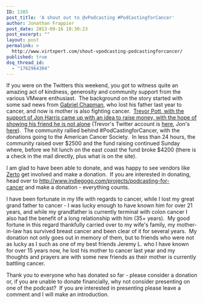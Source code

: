 ```yaml
---
ID: 1385
post_title: 'A shout out to @vPodcasting #PodCastingforCancer'
author: Jonathan Frappier
post_date: 2013-09-16 10:30:23
post_excerpt: ""
layout: post
permalink: >
  http://www.virtxpert.com/shout-vpodcasting-podcastingforcancer/
published: true
dsq_thread_id:
  - "1762964304"
---
```

If you were on the Twitters this weekend, you got to witness quite an amazing act of kindness, generosity and community support from the various VMware enthusiast.  The background on the story started with some sad news from <a href="https://twitter.com/Bacon_Is_King" target="_blank">Gabriel Chapman</a>, who lost his father last year to cancer, and now is mother is also fighting cancer.  <a href="http://www.trevorpott.com/?p=504" target="_blank">Trevor Pott, with the support of Jon Harris came up with an idea to raise money, with the hope of showing his friend he is not alone</a> (Trevor's Twitter account is <a href="https://twitter.com/cakeis_not_alie" target="_blank">here</a>, Jon's <a href="https://twitter.com/ThevCACGuy" target="_blank">here</a>).  The community rallied behind #PodCastingforCancer, with the donations going to the American Cancer Society.  In less than 24 hours, the community raised over $2500 and the fund raising continued Sunday where, before we hit lunch on the east coast the fund broke $4200 (there is a check in the mail directly, plus what is on the site).

I am glad to have been able to donate, and was happy to see vendors like <a href="http://www.zerto.com/simple-automated-disaster-recovery-new/?zsource=Blogad&amp;zdesc=Virtxpert&amp;zadid=Simple&amp;zasset=HBRWP&amp;zcid=701F0000000Wx7O" target="_blank">Zerto</a> get involved and make a donation.  If you are interested in donating, head over to <a href="http://www.indiegogo.com/projects/podcasting-for-cancer">http://www.indiegogo.com/projects/podcasting-for-cancer</a> and make a donation - everything counts.

I have been fortunate in my life with regards to cancer, while I lost my great grand father to cancer - I was lucky enough to have known him for over 21 years, and while my grandfather is currently terminal with colon cancer I also had the benefit of a long relationship with him (35+ years).  My good fortune in this regard thankfully carried over to my wife's family, my mother-in-law has survived breast cancer and been clear of it for several years.  My donation not only goes out in memory of them, but to friends who were not as lucky as I such as one of my best friends Jeremy L. who I have known for over 15 years now, he lost his mother to cancer last year and my thoughts and prayers are with some new friends as their mother is currently battling cancer.

Thank you to everyone who has donated so far - please consider a donation or, if you are unable to donate financially, why not consider presenting on one of the podcast?  If you are interested in presenting please leave a comment and I will make an introduction.